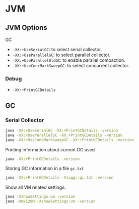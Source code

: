 # JVM

## JVM Options

GC

- `-XX:+UseSerialGC`: to select serial collector.
- `-XX:+UseParallelGC`: to select parallel collector.
- `-XX:+UseParallelOldGC`: to enable parallel compaction.
- `-XX:+UseConcMarkSweepGC`: to select concurrent collector.

### Debug

- `-XX:+PrintGCDetails`

## GC

### Serial Collector

```bash
java -XX:+UseSerialGC -XX:+PrintGCDetails -version
java -XX:+UseParallelGC -XX:+PrintGCDetails -version
java -XX:+UseConcMarkSweepGC -XX:+PrintGCDetails -version
```

Printing information about current GC used

```bash
java -XX:+PrintGCDetails -version
```

Storing GC information in a file `gc.txt`

```bash
java -XX:+PrintGCDetails -Xloggc:gc.txt -version
```

Show all VM related settings:

```bash
java -XshowSettings:vm -version
java -Xmx128M -XshowSettings:vm -version
```
